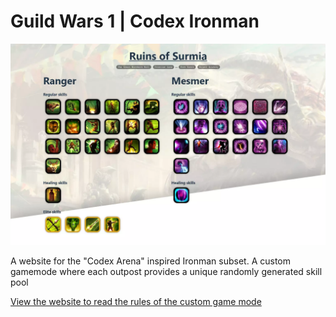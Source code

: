 # Guild Wars 1 | Codex Ironman
![banner.webp](/public/banner.webp)

A website for the "Codex Arena" inspired Ironman subset.
A custom gamemode where each outpost provides a unique randomly generated skill pool 

[View the website to read the rules of the custom game mode](https://aelto.github.io/gw-codex-ironman/)